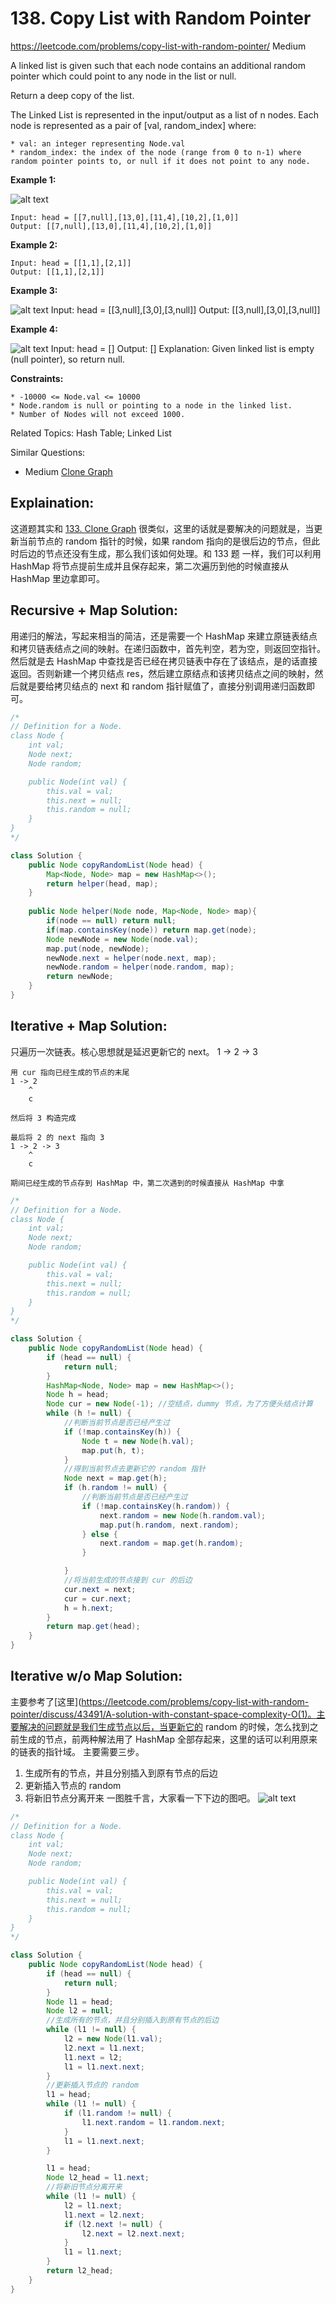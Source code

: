 # 138. Copy List with Random Pointer
<https://leetcode.com/problems/copy-list-with-random-pointer/>
Medium

A linked list is given such that each node contains an additional random pointer which could point to any node in the list or null.

Return a deep copy of the list.

The Linked List is represented in the input/output as a list of n nodes. Each node is represented as a pair of [val, random_index] where:

    * val: an integer representing Node.val
    * random_index: the index of the node (range from 0 to n-1) where random pointer points to, or null if it does not point to any node.
 

**Example 1:**

![alt text](../resources/138_e1.png)

    Input: head = [[7,null],[13,0],[11,4],[10,2],[1,0]]
    Output: [[7,null],[13,0],[11,4],[10,2],[1,0]]

**Example 2:**


    Input: head = [[1,1],[2,1]]
    Output: [[1,1],[2,1]]

**Example 3:**

![alt text](../resources/138_e2.png)
    Input: head = [[3,null],[3,0],[3,null]]
    Output: [[3,null],[3,0],[3,null]]

**Example 4:**

![alt text](../resources/138_e3.png)
    Input: head = []
    Output: []
    Explanation: Given linked list is empty (null pointer), so return null.
 

**Constraints:**

    * -10000 <= Node.val <= 10000
    * Node.random is null or pointing to a node in the linked list.
    * Number of Nodes will not exceed 1000.

Related Topics: Hash Table; Linked List

Similar Questions: 
* Medium [Clone Graph](https://leetcode.com/problems/clone-graph/)

## Explaination: 
这道题其实和 [133. Clone Graph](https://leetcode.com/problems/clone-graph/) 很类似，这里的话就是要解决的问题就是，当更新当前节点的 random 指针的时候，如果 random 指向的是很后边的节点，但此时后边的节点还没有生成，那么我们该如何处理。和 133 题 一样，我们可以利用 HashMap 将节点提前生成并且保存起来，第二次遍历到他的时候直接从 HashMap 里边拿即可。

## Recursive + Map Solution: 
用递归的解法，写起来相当的简洁，还是需要一个 HashMap 来建立原链表结点和拷贝链表结点之间的映射。在递归函数中，首先判空，若为空，则返回空指针。然后就是去 HashMap 中查找是否已经在拷贝链表中存在了该结点，是的话直接返回。否则新建一个拷贝结点 res，然后建立原结点和该拷贝结点之间的映射，然后就是要给拷贝结点的 next 和 random 指针赋值了，直接分别调用递归函数即可。

```java
/*
// Definition for a Node.
class Node {
    int val;
    Node next;
    Node random;

    public Node(int val) {
        this.val = val;
        this.next = null;
        this.random = null;
    }
}
*/

class Solution {
    public Node copyRandomList(Node head) {
        Map<Node, Node> map = new HashMap<>();
        return helper(head, map);
    }
    
    public Node helper(Node node, Map<Node, Node> map){
        if(node == null) return null;
        if(map.containsKey(node)) return map.get(node);
        Node newNode = new Node(node.val);
        map.put(node, newNode);
        newNode.next = helper(node.next, map);
        newNode.random = helper(node.random, map);
        return newNode;
    }
}
```

## Iterative + Map Solution: 
只遍历一次链表。核心思想就是延迟更新它的 next。
    1 -> 2 -> 3

    用 cur 指向已经生成的节点的末尾
    1 -> 2   
        ^
        c

    然后将 3 构造完成

    最后将 2 的 next 指向 3
    1 -> 2 -> 3  
        ^
        c

    期间已经生成的节点存到 HashMap 中，第二次遇到的时候直接从 HashMap 中拿

```java
/*
// Definition for a Node.
class Node {
    int val;
    Node next;
    Node random;

    public Node(int val) {
        this.val = val;
        this.next = null;
        this.random = null;
    }
}
*/

class Solution {
    public Node copyRandomList(Node head) {
        if (head == null) {
            return null;
        }
        HashMap<Node, Node> map = new HashMap<>();
        Node h = head;
        Node cur = new Node(-1); //空结点，dummy 节点，为了方便头结点计算
        while (h != null) {
            //判断当前节点是否已经产生过
            if (!map.containsKey(h)) {
                Node t = new Node(h.val);
                map.put(h, t);
            }
            //得到当前节点去更新它的 random 指针
            Node next = map.get(h);
            if (h.random != null) {
                //判断当前节点是否已经产生过
                if (!map.containsKey(h.random)) {
                    next.random = new Node(h.random.val);
                    map.put(h.random, next.random);
                } else {
                    next.random = map.get(h.random);
                }

            }
            //将当前生成的节点接到 cur 的后边
            cur.next = next;
            cur = cur.next;
            h = h.next;
        }
        return map.get(head);
    }
}
```


## Iterative w/o Map Solution: 
主要参考了[这里](https://leetcode.com/problems/copy-list-with-random-pointer/discuss/43491/A-solution-with-constant-space-complexity-O(1)。主要解决的问题就是我们生成节点以后，当更新它的 random 的时候，怎么找到之前生成的节点，前两种解法用了 HashMap 全部存起来，这里的话可以利用原来的链表的指针域。
主要需要三步。
  1. 生成所有的节点，并且分别插入到原有节点的后边
  2. 更新插入节点的 random
  3. 将新旧节点分离开来
一图胜千言，大家看一下下边的图吧。
![alt text](../resources/138_2.jpg)

```java
/*
// Definition for a Node.
class Node {
    int val;
    Node next;
    Node random;

    public Node(int val) {
        this.val = val;
        this.next = null;
        this.random = null;
    }
}
*/

class Solution {
    public Node copyRandomList(Node head) {
        if (head == null) {
            return null;
        }
        Node l1 = head;
        Node l2 = null;
        //生成所有的节点，并且分别插入到原有节点的后边
        while (l1 != null) {
            l2 = new Node(l1.val);
            l2.next = l1.next;
            l1.next = l2;
            l1 = l1.next.next;
        }
        //更新插入节点的 random
        l1 = head;
        while (l1 != null) {
            if (l1.random != null) {
                l1.next.random = l1.random.next;
            }
            l1 = l1.next.next;
        }

        l1 = head;
        Node l2_head = l1.next;
        //将新旧节点分离开来
        while (l1 != null) {
            l2 = l1.next;
            l1.next = l2.next;
            if (l2.next != null) {
                l2.next = l2.next.next;
            }
            l1 = l1.next;
        }
        return l2_head;
    }
}
```
